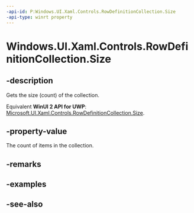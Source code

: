 ```yaml
---
-api-id: P:Windows.UI.Xaml.Controls.RowDefinitionCollection.Size
-api-type: winrt property
---
```


<!-- Property syntax
public uint Size { get; }
-->

# Windows.UI.Xaml.Controls.RowDefinitionCollection.Size

## -description
Gets the size (count) of the collection.

Equivalent **WinUI 2 API for UWP**: [Microsoft.UI.Xaml.Controls.RowDefinitionCollection.Size](/windows/winui/api/microsoft.ui.xaml.controls.rowdefinitioncollection.size).

## -property-value
The count of items in the collection.

## -remarks

## -examples

## -see-also
